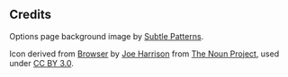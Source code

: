 ## Credits
Options page background image by [Subtle Patterns](http://subtlepatterns.com/use-your-illusion/).

Icon derived from [Browser](http://thenounproject.com/term/browser/16164/) by [Joe Harrison](http://thenounproject.com/joe_harrison) from [The Noun Project](http://thenounproject.com/), used under [CC BY 3.0](http://creativecommons.org/licenses/by/3.0/).